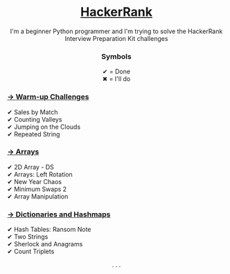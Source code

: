 <a href='https://www.hackerrank.com/interview/interview-preparation-kit'> <h1 align='center'> HackerRank </h1> </a>
<p align='center'> I'm a beginner Python programmer and I'm trying to solve the HackerRank Interview Preparation Kit challenges</p>
<h3 align='center'> Symbols </h3>
<p align='center'>
✔ = Done <br>
✖ = I'll do
</p>

<a href='https://www.hackerrank.com/interview/interview-preparation-kit/warmup/challenges'><h3> → Warm-up Challenges </h3></a>
<p>
✔ Sales by Match
<br>
✔ Counting Valleys
<br>
✔ Jumping on the Clouds
<br>
✔ Repeated String
</p>

<a href='https://www.hackerrank.com/interview/interview-preparation-kit/arrays/challenges'><h3> → Arrays </h3></a>
<p>
✔ 2D Array - DS
<br>
✔ Arrays: Left Rotation
<br>
✔ New Year Chaos
<br>
✔ Minimum Swaps 2
<br>
✔ Array Manipulation
</p>

<a href='https://www.hackerrank.com/interview/interview-preparation-kit/dictionaries-hashmaps/challenges'><h3> → Dictionaries and Hashmaps </h3></a>
<p>
✔ Hash Tables: Ransom Note
<br>
✔ Two Strings
<br>
✔ Sherlock and Anagrams
<br>
✔ Count Triplets
</p>

<p align='center'>. . .</p>
